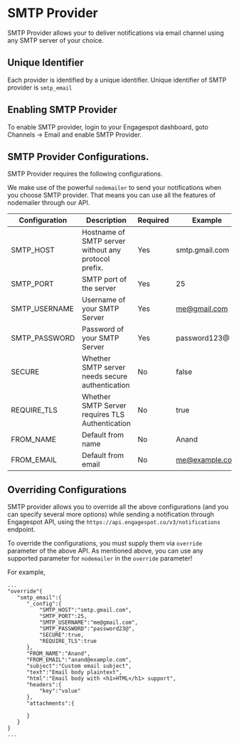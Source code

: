# SMTP Provider

SMTP Provider allows your to deliver notifications via email channel using any SMTP server of your choice.

## Unique Identifier

Each provider is identified by a unique identifier. Unique identifier of SMTP provider is `smtp_email`

## Enabling SMTP Provider

To enable SMTP provider, login to your Engagespot dashboard, goto Channels -> Email and enable SMTP Provider.

## SMTP Provider Configurations.

SMTP Provider requires the following configurations.

We make use of the powerful `nodemailer` to send your notifications when you choose SMTP provider. That means you can use all the features of nodemailer through our API.

| Configuration | Description                                          | Required | Example        |
| ------------- | ---------------------------------------------------- | -------- | -------------- |
| SMTP_HOST     | Hostname of SMTP server without any protocol prefix. | Yes      | smtp.gmail.com |
| SMTP_PORT     | SMTP port of the server                              | Yes      | 25             |
| SMTP_USERNAME | Username of your SMTP Server                         | Yes      | me@gmail.com   |
| SMTP_PASSWORD | Password of your SMTP Server                         | Yes      | password123@   |
| SECURE        | Whether SMTP server needs secure authentication      | No       | false          |
| REQUIRE_TLS   | Whether SMTP Server requires TLS Authentication      | No       | true           |
| FROM_NAME     | Default from name                                    | No       | Anand          |
| FROM_EMAIL    | Default from email                                   | No       | me@example.com |

## Overriding Configurations

SMTP provider allows you to override all the above configurations (and you can specify several more options) while sending a notification through Engagespot API, using the `https://api.engagespot.co/v3/notifications` endpoint.

To override the configurations, you must supply them via `override` parameter of the above API. As mentioned above, you can use any supported parameter for `nodemailer` in the `override` parameter!

For example,

```
...
"override"{
   "smtp_email":{
      "_config":{
          "SMTP_HOST":"smtp.gmail.com",
          "SMTP_PORT":25,
          "SMTP_USERNAME":"me@gmail.com",
          "SMTP_PASSWORD":"password23@",
          "SECURE":true,
          "REQUIRE_TLS":true
      },
      "FROM_NAME":"Anand",
      "FROM_EMAIL":"anand@example.com",
      "subject":"Custom email subject",
      "text":"Email body plaintext",
      "html":"Email body with <h1>HTML</h1> support",
      "headers":{
          "key":"value"
      },
      "attachments":{

      }
   }
}
...
```
